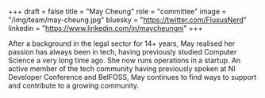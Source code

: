 +++
draft = false
title = "May Cheung"
role = "committee"
image = "/img/team/may-cheung.jpg"
bluesky = "https://twitter.com/FluxusNerd"
linkedin = "https://www.linkedin.com/in/maycheungni"
+++

After a background in the legal sector for 14+ years, May realised her passion has always been in tech, having previously studied Computer Science a very long time ago. She now runs operations in a startup. An active member of the tech community having previously spoken at NI Developer Conference and BelFOSS, May continues to find ways to support and contribute to a growing community.
